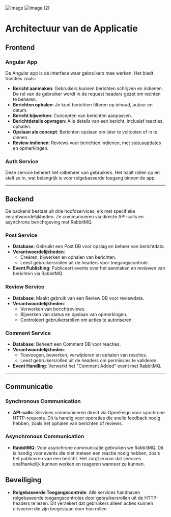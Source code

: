 
![image](https://github.com/user-attachments/assets/58afc052-12cf-418b-b1ed-f9f52cd68cd2)
![image (2)](https://github.com/user-attachments/assets/92bffb04-d8d3-4a1f-ba90-92d59032452f)

# Architectuur van de Applicatie

## Frontend

### Angular App

De Angular app is de interface waar gebruikers mee werken. Het biedt functies zoals:

- **Bericht aanmaken**: Gebruikers kunnen berichten schrijven en indienen. De rol van de gebruiker wordt in de request headers gezet om rechten te beheren.
- **Berichten ophalen**: Je kunt berichten filteren op inhoud, auteur en datum.
- **Bericht bijwerken**: Concepten van berichten aanpassen.
- **Berichtdetails opvragen**: Alle details van een bericht, inclusief reacties, ophalen.
- **Opslaan als concept**: Berichten opslaan om later te voltooien of in te dienen.
- **Review indienen**: Reviews voor berichten indienen, met statusupdates en opmerkingen.

### Auth Service

Deze service beheert het rolbeheer van gebruikers. Het haalt rollen op en stelt ze in, wat belangrijk is voor rolgebaseerde toegang binnen de app.

---

## Backend

De backend bestaat uit drie hoofdservices, elk met specifieke verantwoordelijkheden. Ze communiceren via directe API-calls en asynchrone berichtgeving met RabbitMQ.

### Post Service

- **Database**: Gebruikt een Post DB voor opslag en beheer van berichtdata.
- **Verantwoordelijkheden**:
  - Creëren, bijwerken en ophalen van berichten.
  - Leest gebruikersrollen uit de headers voor toegangscontrole.
- **Event Publishing**: Publiceert events over het aanmaken en reviewen van berichten via RabbitMQ.

### Review Service

- **Database**: Maakt gebruik van een Review DB voor reviewdata.
- **Verantwoordelijkheden**:
  - Verwerken van berichtreviews.
  - Bijwerken van status en opslaan van opmerkingen.
  - Controleert gebruikersrollen om acties te autoriseren.

### Comment Service

- **Database**: Beheert een Comment DB voor reacties.
- **Verantwoordelijkheden**:
  - Toevoegen, bewerken, verwijderen en ophalen van reacties.
  - Leest gebruikersrollen uit de headers om permissies te valideren.
- **Event Handling**: Verwerkt het "Comment Added" event met RabbitMQ.

---

## Communicatie

### Synchronous Communication

- **API-calls**: Services communiceren direct via OpenFeign voor synchrone HTTP-requests. Dit is handig voor operaties die snelle feedback nodig hebben, zoals het ophalen van berichten of reviews.

### Asynchronous Communication

- **RabbitMQ**: Voor asynchrone communicatie gebruiken we RabbitMQ. Dit is handig voor events die niet meteen een reactie nodig hebben, zoals het publiceren van een bericht. Het zorgt ervoor dat services onafhankelijk kunnen werken en reageren wanneer ze kunnen.
## Beveiliging

- **Rolgebaseerde Toegangscontrole**: Alle services handhaven rolgebaseerde toegangscontroles door gebruikersrollen uit de HTTP-headers te lezen. Dit verzekert dat gebruikers alleen acties kunnen uitvoeren die zijn toegestaan door hun rollen.
